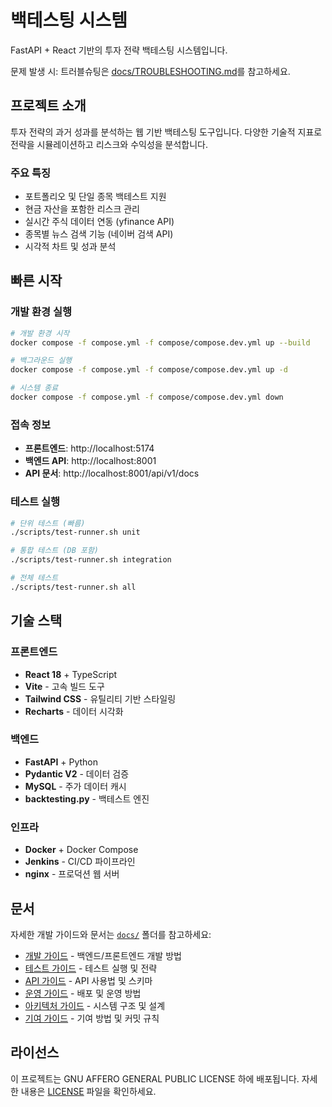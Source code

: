 # 백테스팅 시스템

FastAPI + React 기반의 투자 전략 백테스팅 시스템입니다.

문제 발생 시: 트러블슈팅은 [docs/TROUBLESHOOTING.md](./docs/TROUBLESHOOTING.md)를 참고하세요.

## 프로젝트 소개

투자 전략의 과거 성과를 분석하는 웹 기반 백테스팅 도구입니다. 다양한 기술적 지표로 전략을 시뮬레이션하고 리스크와 수익성을 분석합니다.

### 주요 특징
- 포트폴리오 및 단일 종목 백테스트 지원
- 현금 자산을 포함한 리스크 관리
- 실시간 주식 데이터 연동 (yfinance API)
- 종목별 뉴스 검색 기능 (네이버 검색 API)
- 시각적 차트 및 성과 분석

## 빠른 시작

### 개발 환경 실행
```bash
# 개발 환경 시작
docker compose -f compose.yml -f compose/compose.dev.yml up --build

# 백그라운드 실행
docker compose -f compose.yml -f compose/compose.dev.yml up -d

# 시스템 종료
docker compose -f compose.yml -f compose/compose.dev.yml down
```

### 접속 정보
- **프론트엔드**: http://localhost:5174
- **백엔드 API**: http://localhost:8001
- **API 문서**: http://localhost:8001/api/v1/docs

### 테스트 실행
```bash
# 단위 테스트 (빠름)
./scripts/test-runner.sh unit

# 통합 테스트 (DB 포함)
./scripts/test-runner.sh integration

# 전체 테스트
./scripts/test-runner.sh all
```

## 기술 스택

### 프론트엔드
- **React 18** + TypeScript
- **Vite** - 고속 빌드 도구
- **Tailwind CSS** - 유틸리티 기반 스타일링
- **Recharts** - 데이터 시각화

### 백엔드
- **FastAPI** + Python
- **Pydantic V2** - 데이터 검증
- **MySQL** - 주가 데이터 캐시
- **backtesting.py** - 백테스트 엔진

### 인프라
- **Docker** + Docker Compose
- **Jenkins** - CI/CD 파이프라인
- **nginx** - 프로덕션 웹 서버

## 문서

자세한 개발 가이드와 문서는 [`docs/`](docs/) 폴더를 참고하세요:

- [개발 가이드](docs/DEVELOPMENT_GUIDE.md) - 백엔드/프론트엔드 개발 방법
- [테스트 가이드](docs/TESTING_GUIDE.md) - 테스트 실행 및 전략
- [API 가이드](docs/API_GUIDE.md) - API 사용법 및 스키마
- [운영 가이드](docs/OPERATIONS_GUIDE.md) - 배포 및 운영 방법
- [아키텍처 가이드](docs/ARCHITECTURE_GUIDE.md) - 시스템 구조 및 설계
- [기여 가이드](docs/CONTRIBUTING.md) - 기여 방법 및 커밋 규칙

## 라이선스

이 프로젝트는 GNU AFFERO GENERAL PUBLIC LICENSE 하에 배포됩니다. 자세한 내용은 [LICENSE](LICENSE) 파일을 확인하세요.
